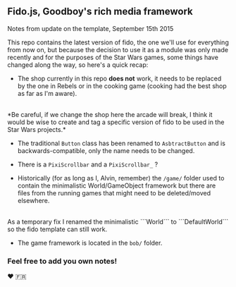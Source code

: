 ## Fido.js, Goodboy's rich media framework ##

Notes from update on the template, September 15th 2015

This repo contains the latest version of fido, the one we'll use for everything from now on, but because the decision to use it as a module was only made recently and for the purposes of the Star Wars games, some things have changed along the way, so here's a quick recap:

- The shop currently in this repo **does not** work, it needs to be replaced by the one in Rebels or in the cooking game (cooking had the best shop as far as I'm aware).
<br/>
*Be careful, if we change the shop here the arcade will break, I think it would be wise to create and tag a specific version of fido to be used in the Star Wars projects.*

- The traditional ```Button``` class has been renamed to ```AsbtractButton``` and is backwards-compatible, only the name needs to be changed.

- There is a ```PixiScrollbar``` and a ```PixiScrollbar_``` ?
- Historically (for as long as I, Alvin, remember) the ```/game/``` folder used to contain the minimalistic World/GameObject framework but there are files from the running games that might need to be deleted/moved elsewhere.
<br/>
As a temporary fix I renamed the minimalistic ```World``` to ```DefaultWorld``` so the fido template can still work.

- The game framework is located in the ```bob/``` folder.

### Feel free to add you own notes! ###

:heart: :fr:

